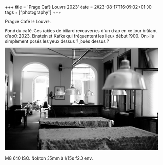 +++
title = 'Prage Café Louvre 2023'
date = 2023-08-17T16:05:02+01:00
tags = ["photography"]
+++

Prague
Café le Louvre.

Fond du café. Ces tables de billard recouvertes d'un drap en ce jour brûlant d'août 2023.
Einstein et Kafka qui fréquentent les lieux début 1900.
Ont-ils simplement posés les yeux dessus ? joués dessus ?

![Image](./images/cafeLouvre.png)

M8 640 ISO.
Nokton 35mm à 1/15s f2.0 env.
